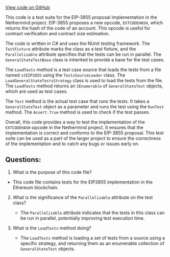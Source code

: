 [View code on GitHub](https://github.com/NethermindEth/nethermind/src/Nethermind/Ethereum.Blockchain.Test/Eip3855Tests.cs)

This code is a test suite for the EIP-3855 proposal implementation in the Nethermind project. EIP-3855 proposes a new opcode, `EXTCODEHASH`, which returns the hash of the code of an account. This opcode is useful for contract verification and contract size estimation.

The code is written in C# and uses the NUnit testing framework. The `TestFixture` attribute marks the class as a test fixture, and the `Parallelizable` attribute specifies that the tests can be run in parallel. The `GeneralStateTestBase` class is inherited to provide a base for the test cases.

The `LoadTests` method is a test case source that loads the tests from a file named `stEIP3855` using the `TestsSourceLoader` class. The `LoadGeneralStateTestsStrategy` class is used to load the tests from the file. The `LoadTests` method returns an `IEnumerable` of `GeneralStateTest` objects, which are used as test cases.

The `Test` method is the actual test case that runs the tests. It takes a `GeneralStateTest` object as a parameter and runs the test using the `RunTest` method. The `Assert.True` method is used to check if the test passes.

Overall, this code provides a way to test the implementation of the `EXTCODEHASH` opcode in the Nethermind project. It ensures that the implementation is correct and conforms to the EIP-3855 proposal. This test suite can be used as a part of the larger project to ensure the correctness of the implementation and to catch any bugs or issues early on.
## Questions: 
 1. What is the purpose of this code file?
   - This code file contains tests for the EIP3855 implementation in the Ethereum blockchain.

2. What is the significance of the `Parallelizable` attribute on the test class?
   - The `Parallelizable` attribute indicates that the tests in this class can be run in parallel, potentially improving test execution time.

3. What is the `LoadTests` method doing?
   - The `LoadTests` method is loading a set of tests from a source using a specific strategy, and returning them as an enumerable collection of `GeneralStateTest` objects.